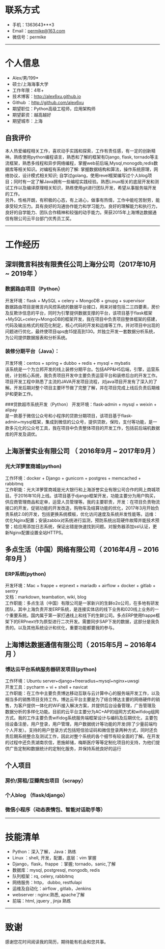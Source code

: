 # 联系方式

- 手机：1363643***3
- Email：permike@163.com 
- 微信号：permike

---

# 个人信息

 - Alex/男/199*
 - 硕士/上海海事大学
 - 工作年限：4年+
 - 技术博客：http://alex6xu.github.io
 - Github ：http://github.com/alex6xu 
 - 期望职位：Python高级工程师，应用架构师
 - 期望薪资：越高越好
 - 期望城市：上海

## 自我评价
本人热爱编程相关工作，喜欢动手实践和探索，工作有责任感，有一定的创新精神。熟练使用python编程语言，熟悉和了解的框架有Django, flask, tornado等主流框架，熟悉多线程和异步网络编程，掌握web前后端,Mysql,monogdb,redis数据库等相关知识。对编程有系统的了解: 掌握数据结构和算法，操作系统原理，网络协议，设计模式相关知识; 自学过golang，使用revel框架编写过个人blog项目；同时有一定了解Java拥有一些编程实践经验。熟悉Linux相关的底层开发和测试工作以及编译原理相关知识，熟练使用git进行团队开发，希望从事服务端开发的工作。  
另外，性格开朗，有积极的心态，有上进心，做事有热情，工作中能吃苦耐劳，能承受较大压力。具有良好的沟通协作能力和学习能力。良好的理解能力和执行力，良好的自学能力、团队合作精神和较强的动手能力。荣获2015年上海博达数据通信有限公司云平台部门优秀员工奖。

---

# 工作经历

## 深圳微言科技有限责任公司上海分公司（2017年10月 ~ 2019年 ）

### 数据路由项目（Python）
开发环境：flask + MySQL + celery + MongoDB + gnupg + supervisor  
数据路由项目是微言内风控系统的数据平台接口，用来对接包括二三四要素，房价及反欺诈信息的平台，同时为引擎提供数据支撑的平台，该项目基于flask框架+MySQL+celery+MongoDB的框架开发，我在项目中负责项目整体框架的搭建，代码及输出格式的规范化制定，核心代码的开发和运维等工作。并对项目中出现的问题进行优化，最终使项目qps由15提高到130。并独立开发一套数据分析系统，为公司提供数据报表和分析系统。
### 装修分期平台（Java）： 
开发环境：centos + spring + dubbo + redis + mysql + mybatis  
该系统是一个为立邦开发的线上装修分期平台。包括APP&H5后端，引擎，运营系统，计划核心系统，我负责项目开发中主要负责运营平台和装修后台的开发工作。项目开发工程中熟悉了主流的JAVA开发项目流程，对java项目开发有了深入的了解。开发后期对整个项目主要环节做了完整了解，并在项目完成上线后负责后期维护和更新工作。

###贷款超市系统开发（Python）
开发环境：flask-admin + mysql + weixin + alipay  
是一款基于微信公众号和小程序的贷款分期项目，该项目基于flask-admin+mysql框架，集成到微信的公众号，提供贷款，保险，支付等功能，是一款多元化的公众号工具，我在项目中负责整体项目的开发工作，包括前后端机数据库的开发及调优。
 
## 上海浙誉实业有限公司 （ 2016年9月 ~ 2017年9月 ）
### 光大洋箩筐商城(python)
工作环境：docker + Django + gunicorn + postgres + memcached + rabbitmq  
工作职能：光大洋箩筐商城是光大银行和上海浙誉实业有限公司合作的网上商城项目。于2016年10月上线。该项目基于django框架开发，功能主要分为用户购买，供应商管理商品和定单，运营人员管理等。我的主要职责，开发：在项目负责物流接口的开发，促销功能的开发改造，购物车及结算功能的优化，2017年3月开始负责系统2.0的开发，包括更换系统模板，优化访问速度及系统并发性能等。运维：优化Nginx配置；安装zabbix对系统进行监测，预防系统出现硬件故障并能技术预警；给应用添加日志系统，保证出错是快速找到问题。对服务器添加ssl认证，更新Nginx配置设置全站HTTPS。

## 多点生活（中国）网络有限公司（ 2016年4月 ~ 2016年9月 ）
### ERP系统(python)
开发环境：Mac + frappe + erpnext + mariadb + airflow + docker + gitlab + sentry  
文档：markdown, teambation, wiki, blog  
工作职能：多点生活（中国）有限公司是一家新兴的生鲜o2o公司，在多地有研发团队，其中上海负责开发ERP系统，是连接实体店的线下业务和020线上业务的一个重要系统。国内属于第一家打通线上和线下的生鲜公司。多点ERP使用frappe框架下的ERPnext作为原型进行二次开发。需要同步SAP下发的数据，这部分是我负责的。以及其他系统设计和优化，重要功能都要我的参与。

## 上海博达数据通信有限公司（ 2015年5月 ~ 2016年4月 ）
### 博达云平台系统服务器研发项目(python)
工作环境：Ubuntu server+django+freeradius+mysql+nginx+uwsgi  
开发工具：pycharm + vi + shell + navicat   
工作职能：在工作中主要负责博达移动互联与云计算中心的服务端开发工作，以及相当多的销售项目支持工作。博达云平台主要是为了结合博达主要的网络硬件的销售，为客户提供一体化的WiFi接入解决方案，并提供后台设备管理，广告管理及数据分析的多样化功能。目前的云平台主要分为AC+AP的组网方式和wifidog组网方式。我的工作主要负责wifidog系统服务端框架设计与编码及后期优化，主要包括设备注册，用户登录，用户管理，用户数据统计等功能的开发(除了少量前端均个人开发）。支持的用户登录方式包括短信验证码和微信登录两种方式，同时还负责后期系统整合及测试工作，因此对整个系统的各个细节有较全面的了解。在开发的过程中还负责湖南农信，恩施邮储，梅斯医疗等等定制化项目的支持，为他们提供广告定制和数据统计的定制化服务，并保持系统良好的运行

## 个人项目

### 房价/房租/豆瓣爬虫项目（scrapy）
### 个人blog （flask/django）
### 微信小程序（动态表情包、智能对话助手等）
---

# 技能清单
- Python：深入了解， Java：熟练
- Linux ：shell, 开发，配置，底层：vim 掌握
- Django，flask，frappe ：掌握; tornado，sanic,了解
- 数据库：mysql, postgresql, mongodb, redis
- 队列框架：rq, celery, rabbitmq
- 网络服务：http， dubbo, restfulapi
- 运维及自动化：airflow , gitlab，Jenkins
- webserver : nginx:熟悉, apache了解
- 前端：html, jquery , jinja 熟练
---

# 致谢
感谢您花时间阅读我的简历，期待能有机会和您共事。
